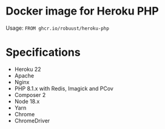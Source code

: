 # Docker image for Heroku PHP

Usage: `FROM ghcr.io/robuust/heroku-php`

# Specifications

* Heroku 22
* Apache
* Nginx
* PHP 8.1.x with Redis, Imagick and PCov
* Composer 2
* Node 18.x
* Yarn
* Chrome
* ChromeDriver
